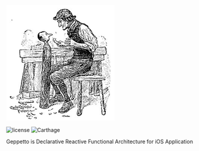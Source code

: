 ![geppetto](./geppetto.jpeg)

![license](https://img.shields.io/github/license/geppetto-ios/Geppetto)
![Carthage](https://img.shields.io/badge/Carthage-compatible-brightgreen)

Geppetto is Declarative Reactive Functional Architecture for iOS Application
